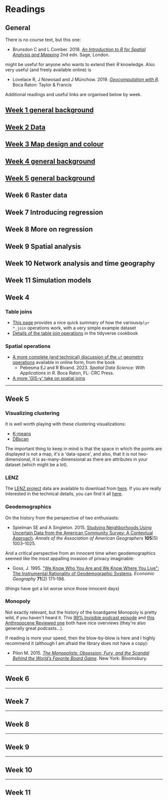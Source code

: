# Readings
## General
There is no course text, but this one:

  + Brunsdon C and L Comber. 2018. [*An Introduction to R for Spatial Analysis and Mapping*](https://au.sagepub.com/en-gb/oce/an-introduction-to-r-for-spatial-analysis-and-mapping/book258267 "Brunsdon and Comber Introduction to R book") 2nd edn. Sage, London.

might be useful for anyone who wants to extend their *R* knowledge. Also very useful (and freely available online) is

  + Lovelace R, J Nowosad and J Münchow. 2019. [*Geocomputation with R*](https://geocompr.robinlovelace.net/ "Lovelace et al. Geocomputation with R book"). Boca Raton: Taylor & Francis

Additional readings and useful links are organised below by week.

## [Week 1 general background](readings/week-01.md)
## [Week 2 Data](readings/week-02.md)
## [Week 3 Map design and colour](readings/week-03.md)
## [Week 4 general background](readings/week-04.md)
## [Week 5 general background](readings/week-05.md)
## Week 6 Raster data
## Week 7 Introducing regression
## Week 8 More on regression
## Week 9 Spatial analysis
## Week 10 Network analysis and time geography
## Week 11 Simulation models

## Week 4
### Table joins
+ [This page](https://statisticsglobe.com/r-dplyr-join-inner-left-right-full-semi-anti "Summary of the dplyr join operations") provides a nice quick summary of how the various`dplyr`  `*_join` operations work, with a very simple example dataset
+ [Details of the table join operations](https://rstudio-education.github.io/tidyverse-cookbook/transform-tables.html#joins "Joins in the tidyverse cookbook") in the tidyverse cookbook

### Spatial operations
+ [A more complete (and technical) discussion of the `sf` geometry operations](https://r-spatial.org/book/07-Introsf.html#sec-sfintro) available in online form, from the book
  + Pebesma EJ and R Bivand. 2023. _Spatial Data Science: With Applications in R_. Boca Raton, FL: CRC Press.
+ [A more 'GIS-y' take on spatial joins](https://gisgeography.com/spatial-join/)

---
## Week 5
### Visualizing clustering
It is well worth playing with these clustering visualizations:
+ [K-means](https://www.naftaliharris.com/blog/visualizing-k-means-clustering)
+ [DBscan](https://www.naftaliharris.com/blog/visualizing-dbscan-clustering/)

The important thing to keep in mind is that the space in which the points are displayed is not a map, it's a 'data-space', and also, that it is not two-dimensional, it is as-many-dimensional as there are attributes in your dataset (which might be a lot).

### LENZ
The [LENZ project](https://www.landcareresearch.co.nz/tools-and-resources/mapping/lenz/) data are available to download from [here](https://lris.scinfo.org.nz/data/?q=lenz "LENZ project data"). If you are really interested in the technical details, you can find it all [here](https://www.landcareresearch.co.nz/uploads/public/Tools-And-Resources/Maps/LENZ/LENZ_Technical_Guide.pdf "LENZ Technical Guide").

### Geodemographics
On the history from the perspective of two enthusiasts:

+ Spielman SE and A Singleton. 2015. [Studying Neighborhoods Using Uncertain Data from the American Community Survey: A Contextual Approach](https://www.tandfonline.com/doi/full/10.1080/00045608.2015.1052335). *Annals of the Association of American Geographers* **105**(5) 1003–1025.

And a critical perspective from an innocent time when geodemographics seemed like the most appalling invasion of privacy imaginable:

+ Goss, J. 1995. ["We Know Who You Are and We Know Where You Live": The Instrumental Rationality of Geodemographic Systems](https://www.jstor.org/stable/10.2307/144357). *Economic Geography* **71**(2) 171–198.

(things have got a lot worse since those innocent days)

### Monopoly
Not exactly relevant, but the history of the boardgame Monopoly is pretty wild, if you haven't heard it. This [99% Invisible podcast episode](https://99percentinvisible.org/episode/the-landlords-game/) and [this Anthropocene Reviewed one](https://www.wnycstudios.org/podcasts/anthropocene-reviewed/episodes/anthropocene-reviewed-monopoly-academic-decathlon) both have nice overviews (they're also generally great podcasts...). 

If reading is more your speed, then the blow-by-blow is here and I highly recommend it (although I am afraid the library does not have a copy):

+ Pilon M. 2015. [_The Monopolists: Obsession, Fury, and the Scandal Behind the World’s Favorite Board Game_](https://www.marypilon.com/monopoly). New York: Bloomsbury.

---
## Week 6


---
## Week 7


---
## Week 8


---
## Week 9


---
## Week 10


---
## Week 11
